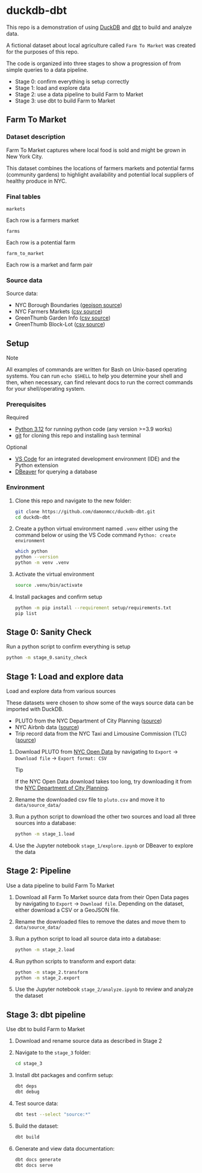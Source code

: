 # duckdb-dbt

This repo is a demonstration of using [DuckDB](https://duckdb.org/) and [dbt](https://docs.getdbt.com/) to build and analyze data.

A fictional dataset about local agriculture called `Farm To Market` was created for the purposes of this repo.

The code is organized into three stages to show a progression of from simple queries to a data pipeline.

- Stage 0: confirm everything is setup correctly
- Stage 1: load and explore data
- Stage 2: use a data pipeline to build Farm to Market
- Stage 3: use dbt to build Farm to Market

## Farm To Market

### Dataset description

Farm To Market captures where local food is sold and might be grown in New York City.

This dataset combines the locations of farmers markets and potential farms (community gardens) to highlight availability and potential local suppliers of healthy produce in NYC.

### Final tables

`markets`

Each row is a farmers market

`farms`

Each row is a potential farm

`farm_to_market`

Each row is a market and farm pair

### Source data

Source data:

- NYC Borough Boundaries ([geojson source](https://data.cityofnewyork.us/d/gthc-hcne))
- NYC Farmers Markets ([csv source](https://data.cityofnewyork.us/d/8vwk-6iz2/))
- GreenThumb Garden Info ([csv source](https://data.cityofnewyork.us/d/p78i-pat6/))
- GreenThumb Block-Lot ([csv source](https://data.cityofnewyork.us/d/fsjc-9fyh/))
<!-- - https://data.cityofnewyork.us/City-Government/Suitability-of-City-Owned-and-Leased-Property-for-/4e2n-s75z/about_data -->

## Setup

> [!NOTE]
> All examples of commands are written for Bash on Unix-based operating systems. You can run `echo $SHELL` to help you determine your shell and then, when necessary, can find relevant docs to run the correct commands for your shell/operating system.

### Prerequisites

Required

- [Python 3.12](https://www.python.org/downloads/release/python-3120/) for running python code (any version >=3.9 works)
- [git](https://git-scm.com/downloads) for cloning this repo and installing `bash` terminal

Optional

- [VS Code](https://code.visualstudio.com/) for an integrated development environment (IDE) and the Python extension
- [DBeaver](https://dbeaver.io/) for querying a database

### Environment

1. Clone this repo and navigate to the new folder:

    ```bash
    git clone https://github.com/damonmcc/duckdb-dbt.git
    cd duckdb-dbt
    ```

2. Create a python virtual environment named `.venv` either using the command below or using the VS Code command `Python: create environment`

    ```bash
    which python
    python --version
    python -m venv .venv
    ```

3. Activate the virtual environment

   ```bash
   source .venv/bin/activate
   ```

4. Install packages and confirm setup

   ```bash
   python -m pip install --requirement setup/requirements.txt
   pip list
   ```

## Stage 0: Sanity Check

Run a python script to confirm everything is setup

```bash
python -m stage_0.sanity_check
```

## Stage 1: Load and explore data

Load and explore data from various sources

These datasets were chosen to show some of the ways source data can be imported with DuckDB.

- PLUTO from the NYC Department of City Planning ([source](https://data.cityofnewyork.us/d/64uk-42ks/))
- NYC Airbnb data ([source](https://insideairbnb.com/get-the-data/))
- Trip record data from the NYC Taxi and Limousine Commission (TLC) ([source](https://www.nyc.gov/site/tlc/about/tlc-trip-record-data.page))

1. Download PLUTO from [NYC Open Data](https://data.cityofnewyork.us/d/64uk-42ks/) by navigating to `Export` -> `Download file` -> `Export format: CSV`

   > [!TIP]
   > If the NYC Open Data download takes too long, try downloading it from the [NYC Department of City Planning](https://www.nyc.gov/content/planning/pages/resources/datasets/mappluto-pluto-change).

2. Rename the downloaded csv file to `pluto.csv` and move it to `data/source_data/`

3. Run a python script to download the other two sources and load all three sources into a database:

   ```bash
   python -m stage_1.load
   ```

4. Use the Jupyter notebook `stage_1/explore.ipynb` or DBeaver to explore the data

## Stage 2: Pipeline

Use a data pipeline to build Farm To Market

1. Download all Farm To Market source data from their Open Data pages by navigating to `Export` -> `Download file`. Depending on the dataset, either download a CSV or a GeoJSON file.

2. Rename the downloaded files to remove the dates and move them to `data/source_data/`

3. Run a python script to load all source data into a database:

   ```bash
   python -m stage_2.load
   ```

4. Run python scripts to transform and export data:

   ```bash
   python -m stage_2.transform
   python -m stage_2.export
   ```

5. Use the Jupyter notebook `stage_2/analyze.ipynb` to review and analyze the dataset

## Stage 3: dbt pipeline

Use dbt to build Farm to Market

1. Download and rename source data as described in Stage 2

2. Navigate to the `stage_3` folder:

   ```bash
   cd stage_3
   ```

3. Install dbt packages and confirm setup:

   ```bash
   dbt deps
   dbt debug
   ```

4. Test source data:

   ```bash
   dbt test --select "source:*"
   ```

5. Build the dataset:

   ```bash
   dbt build
   ```

6. Generate and view data documentation:

   ```bash
   dbt docs generate
   dbt docs serve
   ```
